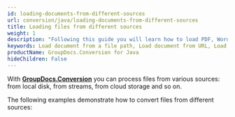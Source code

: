```yaml
---
id: loading-documents-from-different-sources
url: conversion/java/loading-documents-from-different-sources
title: Loading files from different sources
weight: 1
description: "Following this guide you will learn how to load PDF, Word, Excel, PowerPoint documents by local file path, stream or URL for further processing with GroupDocs.Conversion for Java API."
keywords: Load document from a file path, Load document from URL, Load document from stream
productName: GroupDocs.Conversion for Java
hideChildren: False
---
```

With [**GroupDocs.Conversion**](https://products.groupdocs.com/conversion/java) you can process files from various sources: from local disk, from streams, from cloud storage and so on.
<!--
[**GroupDocs.Conversion**](https://products.groupdocs.com/conversion/java) also enables you to convert remotely located documents. The conversion of a remote document would be similar to [Loading documents from different sources]({{< ref "conversion/java/developer-guide/advanced-usage/loading/loading-documents-from-different-sources/_index.md" >}}). In order to convert a remotely located document you must:

*   Specify the method to obtain remotely located document stream; 
*   Pass method's name to **Converter**class constructor.
-->
The following examples demonstrate how to convert files from different sources:
